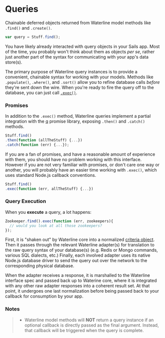# Queries

Chainable deferred objects returned from Waterline model methods like `.find()` and `.create()`.

```js
var query = Stuff.find();
```

You have likely already interacted with query objects in your Sails app. Most of the time, you probably won't think about them as objects _per se_, rather just another part of the syntax for communicating with your app's data store(s).

The primary purpose of Waterline query instances is to provide a convenient, chainable syntax for working with your models.  Methods like `.populate()`, `.where()`, and `.sort()` allow you to refine database calls _before_ they're sent down the wire.  When you're ready to fire the query off to the database, you can just call [`.exec()`](/#/documentation/reference/waterline/queries/exec.html).


### Promises

In addition to the `.exec()` method, Waterline queries implement a partial integration with the [q](https://github.com/kriskowal/q) promise library, exposing `.then()` and `.catch()` methods.

```js
Stuff.find()
.then(function (allTheStuff) {...})
.catch(function (err) {...});
```


If you are a fan of promises, and have a reasonable amount of experience with them, you should have no problem working with this interface.  However if you are not very familiar with promises, or don't care one way or another, you will probably have an easier time working with `.exec()`, which uses standard Node.js callback conventions.

```js
Stuff.find()
.exec(function (err, allTheStuff) {...})
```


### Query Execution

When you **execute** a query, a lot happens:

```js
Zookeeper.find().exec(function (err, zookeepers){
  // would you look at all those zookeepers?
});
```

First, it is "shaken out" by Waterline core into a normalized [criteria object](/#/documentation/concepts/ORM/Querylanguage.html?q=query-language-basics).  Then it passes through the relevant Waterline adapter(s) for translation to the raw query syntax of your database(s) (e.g. Redis or Mongo commands, various SQL dialects, etc.)  Finally, each involved adapter uses its native Node.js database driver to send the query out over the network to the corresponding physical database.

When the adapter receives a response, it is marshalled to the Waterline interface spec and passed back up to Waterine core, where it is integrated with any other raw adapter responses into a coherent result set.  At that point, it undergoes one last normalization before being passed back to your callback for consumption by your app.


### Notes

> + Waterline model methods will **NOT** return a query instance if an optional callback is directly passed as the final argument.  Instead, that callback will be triggered when the query is complete.


<docmeta name="uniqueID" value="query820682">
<docmeta name="displayName" value="Queries">

